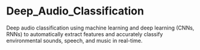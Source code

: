 # Deep_Audio_Classification
Deep audio classification using machine learning and deep learning (CNNs, RNNs) to automatically extract features and accurately classify environmental sounds, speech, and music in real-time.
